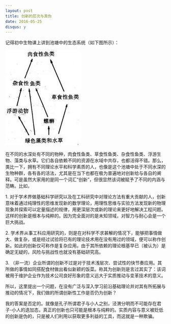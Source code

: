 ```yaml
---
layout: post
title: 创新的层次与真伪
date: 2016-05-25
disqus: y
---
```


记得初中生物课上讲到池塘中的生态系统（如下图所示）：

![](/figures/p34201631.jpg)

在不同的水深处有不同的物种，肉食性鱼类、草食性鱼类、杂食性鱼类、浮游生物、藻类与水草。它们各自依赖不同的资源在水域中共存，也都活得不错。那么，类比一下，拥有不同理论水平和科学素质的人，也像是这个池塘中处于不同水深的生物种群，各有各的活法，尤其是在当下也都在极为普遍地对创新给与各自的阐释。可是虽然大家用的是同一个词汇“创新”，但很显然该词被赋予了不同的内涵与范畴。比如，

1\. 对于学术界做基础科学研究以及在工科研究中对理论方法有重大贡献的人，创新意味着通过纯理性的思维发现新的数学理论，用理性思维与实验方法发现新的物理现象并探索可以定量描述的规律，用更深层次或新的理论来更好地解决工程问题。这样的创新是根本与纯粹的。因为完全面对的是未知领域，对智力与耐心会是一个巨大挑战。

2\. 学术界从事工科应用研究的，则是在对科学不求甚解的情况下，能够把事情做大、做复杂，或是经过试验将已有的理论技术用在没有用过的领域，便可以称作创新。如此的创新仅可称作是复杂应用。由于其所依赖的理论根基早已（被认为）是确定无疑的，风险与挑战性也就没有基础研究高。

3\. （非一流）企业所谓的创新不过是对于技术浅层次、尝试性的快节奏应用。其所做的事情如同搭配食材做出看似新颖的饭菜。称其为创新则是言过其实了：该词被用于维护企业作为技术公司良好形象的意义远大于实质推动与变革技术的意义。

所以，这里提出一个问题，在没有广泛与深入学习前沿基础理论并对其有所拓展与推动的情况下，我们做的所谓创新性工作是否仍为创新？

我的答案是否定的。就像是孔子所谓君子与小人之别，泾渭分明而不可能存在君子-小人的迭加态，真正的创新也只可能是根本与纯粹的。实质内容与意义被贬低的创新是伪的，只是被人们利用以获取更多利益的工具，而这就是一种欺骗。
